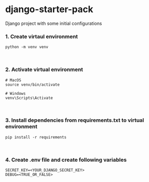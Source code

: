 # django-starter-pack
Django project with some initial configurations


### 1. Create virtaul environment

```
python -m venv venv
```

<br>

### 2. Activate virtual environment

```
# MacOS
source venv/bin/activate

# Windows
venv\Scripts\Activate 
```

<br>

### 3. Install dependencies from requirements.txt to virtual environment

```
pip install -r requirements
```

<br>

### 4. Create .env file and create following variables
```
SECRET_KEY=<YOUR_DJANGO_SECRET_KEY>
DEBUG=<TRUE_OR_FALSE>
```